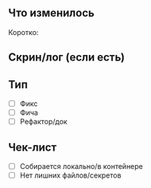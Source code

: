 ## Что изменилось
Коротко:

## Скрин/лог (если есть)

## Тип
- [ ] Фикс
- [ ] Фича
- [ ] Рефактор/док

## Чек-лист
- [ ] Собирается локально/в контейнере
- [ ] Нет лишних файлов/секретов
